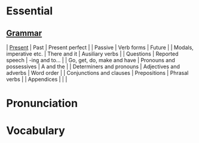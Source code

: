 # Essential


## [Grammar](grammar/README.md)

| [Present](grammar/present/README.md) | Past                     | Present perfect     |
| Passive                              | Verb forms               | Future              |
| Modals, imperative etc.              | There and it             | Ausiliary verbs     |
| Questions                            | Reported speech          | -ing and to&#x2026; |
| Go, get, do, make and have           | Pronouns and possessives | A and the           |
| Determiners and pronouns             | Adjectives and adverbs   | Word order          |
| Conjunctions and clauses             | Prepositions             | Phrasal verbs       |
| Appendices                           |                          |                     |


# Pronunciation


# Vocabulary
